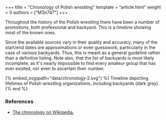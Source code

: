 +++
title = "Chronology of Polish wrestling"
template = "article.html"
weight = 0
authors = ["M3n747"]
+++

Throughout the history of the Polish wrestling there have been a number of promotions, both professional and backyard. This is a timeline showing most of the known ones.
<!-- more -->
Since the available sources vary in their quality and accuracy, many of the start/end dates are approximations or even guesswork, particularly in the case of various backyards. Thus, this is meant as a general guideline rather than a definitive listing. Note also, that the list of backyards is most likely incomplete, as it's nearly impossible to find every amateur group that has ever existed, nor even to ascertain their number.

{% embed_svg(path="data/chronology-2.svg") %}
Timeline depicting lifetimes of Polish wrestling organizations, including backyards (dark grey).
{% end %}

### References
* [The chronology on Wikipedia.](https://pl.wikipedia.org/wiki/Wikipedysta:M3n747/brudnopis/chronologiapolskiegowrestlingu)
